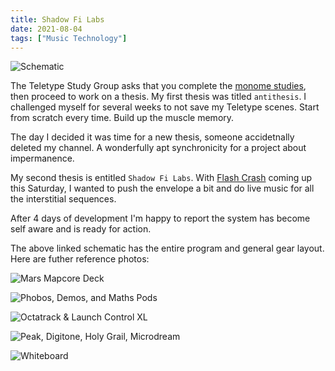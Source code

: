 ```yaml
---
title: Shadow Fi Labs
date: 2021-08-04
tags: ["Music Technology"]
---
```


![Schematic](/rm_ation/images/shadow-fi-labs-schematic.jpg)

The Teletype Study Group asks that you complete the [monome studies](https://monome.org/docs/teletype/studies-1/), then proceed to work on a thesis. My first thesis was titled `antithesis`. I challenged myself for several weeks to not save my Teletype scenes. Start from scratch every time. Build up the muscle memory.

<!--x-->

The day I decided it was time for a new thesis, someone accidetnally deleted my channel. A wonderfully apt synchronicity for a project about impermanence.

My second thesis is entitled `Shadow Fi Labs`. With [Flash Crash](https://flashcrash.net) coming up this Saturday, I wanted to push the envelope a bit and do live music for all the interstitial sequences.

After 4 days of development I'm happy to report the system has become self aware and is ready for action.

The above linked schematic has the entire program and general gear layout. Here are futher reference photos:

![Mars Mapcore Deck](/rm_ation/images/shadow-fi-labs-mars-mapcore-deck.jpg)

![Phobos, Demos, and Maths Pods](/rm_ation/images/shadow-fi-labs-phobos-demos-and-maths-pods.jpg)

![Octatrack & Launch Control XL](/rm_ation/images/shadow-fi-labs-octatrack-and-launch-control-xl.jpg)

![Peak, Digitone, Holy Grail, Microdream](/rm_ation/images/shadow-fi-labs-peak-digitone-holy-grail-microdream.jpg)

![Whiteboard](/rm_ation/images/shadow-fi-labs-whiteboard.jpg)

